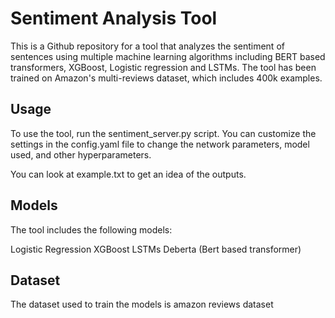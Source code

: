 # Sentiment Analysis Tool
This is a Github repository for a tool that analyzes the sentiment of sentences using multiple machine learning algorithms including BERT based transformers, XGBoost, Logistic regression and LSTMs. The tool has been trained on Amazon's multi-reviews dataset, which includes 400k examples.

## Usage
To use the tool, run the sentiment_server.py script. You can customize the settings in the config.yaml file to change the network parameters, model used, and other hyperparameters.

You can look at example.txt to get an idea of the outputs.

## Models
The tool includes the following models:

Logistic Regression
XGBoost
LSTMs
Deberta (Bert based transformer)

## Dataset

The dataset used to train the models is amazon reviews dataset
